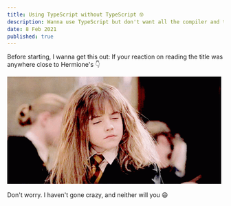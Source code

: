 ```yaml
---
title: Using TypeScript without TypeScript 🤓
description: Wanna use TypeScript but don't want all the compiler and tooling overhead? Read on to know how.
date: 8 Feb 2021
published: true
---
```


Before starting, I wanna get this out: If your reaction on reading the title was anywhere close to Hermione's 👇

![Hermione losing her mind](../../static/media/using-ts-without-ts-hermione-goes-crazy.gif)

Don't worry. I haven't gone crazy, and neither will you 😄

